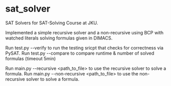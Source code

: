 # sat_solver
SAT Solvers for SAT-Solving Course at JKU.

Implemented a simple recursive solver and a non-recursive using BCP with watched literals solving formulas given in DIMACS.

Run test.py --verify to run the testing sricpt that checks for correctness via PySAT.
Run test.py --compare to compare runtime & number of solved formulas (timeout 5min)

Run main.py --recursive <path_to_file> to use the recursive solver to solve a formula.
Run main.py --non-recursive <path_to_file> to use the non-recursive solver to solve a formula.
